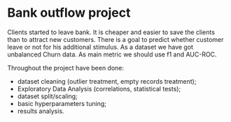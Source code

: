 # Bank outflow project

Clients started to leave bank. It is cheaper and easier to save the clients than to attract new customers. There is a goal to predict whether customer leave or not for his additional stimulus. As a dataset we have got unbalanced Churn data. As main metric we should use f1 and AUC-ROC.

Throughout the project have been done:

* dataset cleaning (outlier treatment, empty records treatment);
* Exploratory Data Analysis (correlations, statistical tests);
* dataset split/scaling;
* basic hyperparameters tuning;
* results analysis.
